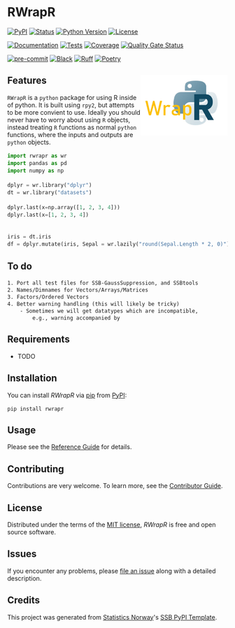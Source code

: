 # RWrapR

[![PyPI](https://img.shields.io/pypi/v/rwrapr.svg)][pypi status]
[![Status](https://img.shields.io/pypi/status/rwrapr.svg)][pypi status]
[![Python Version](https://img.shields.io/pypi/pyversions/rwrapr)][pypi status]
[![License](https://img.shields.io/pypi/l/rwrapr)][license]

[![Documentation](https://github.com/statisticsnorway/ssb-rwrapr/actions/workflows/docs.yml/badge.svg)][documentation]
[![Tests](https://github.com/statisticsnorway/ssb-rwrapr/actions/workflows/tests.yml/badge.svg)][tests]
[![Coverage](https://sonarcloud.io/api/project_badges/measure?project=statisticsnorway_ssb-rwrapr&metric=coverage)][sonarcov]
[![Quality Gate Status](https://sonarcloud.io/api/project_badges/measure?project=statisticsnorway_ssb-rwrapr&metric=alert_status)][sonarquality]

[![pre-commit](https://img.shields.io/badge/pre--commit-enabled-brightgreen?logo=pre-commit&logoColor=white)][pre-commit]
[![Black](https://img.shields.io/badge/code%20style-black-000000.svg)][black]
[![Ruff](https://img.shields.io/endpoint?url=https://raw.githubusercontent.com/astral-sh/ruff/main/assets/badge/v2.json)](https://github.com/astral-sh/ruff)
[![Poetry](https://img.shields.io/endpoint?url=https://python-poetry.org/badge/v0.json)][poetry]

[pypi status]: https://pypi.org/project/ssb-rwrapr/
[documentation]: https://statisticsnorway.github.io/ssb-rwrapr
[tests]: https://github.com/statisticsnorway/ssb-rwrapr/actions?workflow=Tests

[sonarcov]: https://sonarcloud.io/summary/overall?id=statisticsnorway_ssb-rwrapr
[sonarquality]: https://sonarcloud.io/summary/overall?id=statisticsnorway_ssb-rwrapr
[pre-commit]: https://github.com/pre-commit/pre-commit
[black]: https://github.com/psf/black
[poetry]: https://python-poetry.org/

## Features <img src="images/WrapR-logo.png" alt="Logo" align = "right" height="139" class="logo">
`RWrapR` is a `python` package for using R inside of python.
It is built using `rpy2`, but attempts to be more convient to use.
Ideally you should never have to worry about using `R` objects,
instead treating `R` functions as normal `python` functions, where the inputs
and outputs are `python` objects.

```python
import rwrapr as wr
import pandas as pd
import numpy as np

dplyr = wr.library("dplyr")
dt = wr.library("datasets")

dplyr.last(x=np.array([1, 2, 3, 4]))
dplyr.last(x=[1, 2, 3, 4])


iris = dt.iris
df = dplyr.mutate(iris, Sepal = wr.lazily("round(Sepal.Length * 2, 0)"))
```

## To do

    1. Port all test files for SSB-GaussSuppression, and SSBtools
    2. Names/Dimnames for Vectors/Arrays/Matrices
    3. Factors/Ordered Vectors
    4. Better warning handling (this will likely be tricky)
        - Sometimes we will get datatypes which are incompatible,
            e.g., warning accompanied by

## Requirements

- TODO

## Installation

You can install _RWrapR_ via [pip] from [PyPI]:

```console
pip install rwrapr
```

## Usage

Please see the [Reference Guide] for details.

## Contributing

Contributions are very welcome.
To learn more, see the [Contributor Guide].

## License

Distributed under the terms of the [MIT license][license],
_RWrapR_ is free and open source software.

## Issues

If you encounter any problems,
please [file an issue] along with a detailed description.

## Credits

This project was generated from [Statistics Norway]'s [SSB PyPI Template].

[statistics norway]: https://www.ssb.no/en
[pypi]: https://pypi.org/
[ssb pypi template]: https://github.com/statisticsnorway/ssb-pypitemplate
[file an issue]: https://github.com/statisticsnorway/ssb-rwrapr/issues
[pip]: https://pip.pypa.io/

<!-- github-only -->

[license]: https://github.com/statisticsnorway/ssb-rwrapr/blob/main/LICENSE
[contributor guide]: https://github.com/statisticsnorway/ssb-rwrapr/blob/main/CONTRIBUTING.md
[reference guide]: https://statisticsnorway.github.io/ssb-rwrapr/reference.html
